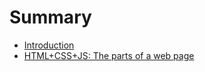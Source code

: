 # Summary

* [Introduction](README.md)
* [HTML+CSS+JS: The parts of a web page](/web-doc-structure/html+css+js-the-parts-of-a-web-page.md)




